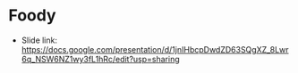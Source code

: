 # Foody
- Slide link: https://docs.google.com/presentation/d/1jnIHbcpDwdZD63SQgXZ_8Lwr6q_NSW6NZ1wy3fL1hRc/edit?usp=sharing
